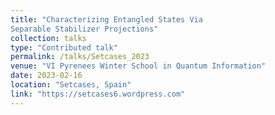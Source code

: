 ```yaml
---
title: "Characterizing Entangled States Via
Separable Stabilizer Projections"
collection: talks
type: "Contributed talk"
permalink: /talks/Setcases_2023
venue: "VI Pyrenees Winter School in Quantum Information"
date: 2023-02-16
location: "Setcases, Spain"
link: "https://setcases6.wordpress.com"
---
```

